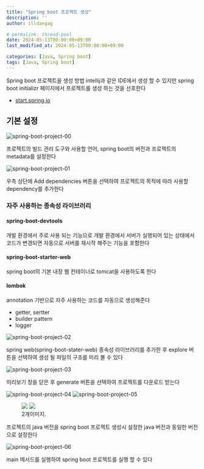 ```yaml
---
title: "Spring boot 프로젝트 생성"
description: ''
author: illdangag

# permalink: thread-pool
date: 2024-05-13T00:00:00+09:00
last_modified_at: 2024-05-13T00:00:00+09:00

categories: [Java, Spring boot]
tags: [Java, Spring boot]
---
```


Spring boot 프로젝트을 생성 방법 intellij과 같은 IDE에서 생성 할 수 있지만 spring boot initializr 페이지에서 프로젝트를 생성 하는 것을 선호한다

- [start.spring.io](https://start.spring.io/)

## 기본 설정

![spring-boot-project-00](/assets/img/post/2024-05-13/spring-boot-project-00.png)

프로젝트의 빌드 관리 도구와 사용할 언어, spring boot의 버전과 프로젝트의 metadata를 설정한다

![spring-boot-project-01](/assets/img/post/2024-05-13/spring-boot-project-01.png)

우측 상단에 Add dependencies 버튼을 선택하여 프로젝트의 목적에 따라 사용할 dependency를 추가한다

### 자주 사용하는 종속성 라이브러리

#### spring-boot-devtools

개발 환경에서 주로 사용 되는 기능으로 개발 환경에서 서버가 실행되어 있는 상태에서 코드가 변경되면 자동으로 서버를 재시작 해주는 기능을 포함한다

#### spring-boot-starter-web

spring boot의 기본 내장 웹 컨테이너로 tomcat을 사용하도록 한다

#### lombok

annotation 기반으로 자주 사용하는 코드를 자동으로 생성해준다

- getter, sertter
- builder pattern
- logger

![spring-boot-project-02](/assets/img/post/2024-05-13/spring-boot-project-02.png)

spring web(spring-boot-stater-web) 종속성 라이브러리를 추가한 후 explore 버튼을 선택하여 생성 될 파일의 구조를 미리 볼 수 있다

![spring-boot-project-03](/assets/img/post/2024-05-13/spring-boot-project-03.png)

미리보기 창을 닫은 후 generate 버튼을 선택하여 프로젝트를 다운로드 받는다

![spring-boot-project-04](/assets/img/post/2024-05-13/spring-boot-project-04.png)
![spring-boot-project-05](/assets/img/post/2024-05-13/spring-boot-project-05.png)

<figure class="half">
  <a href="link"><img src="/assets/img/post/2024-05-13/spring-boot-project-04.png"></a>
  <a href="link"><img src="/assets/img/post/2024-05-13/spring-boot-project-04.png"></a>
<figcaption>2개이미지.</figcaption></figure>

프로젝트의 java 버전을 spring boot 프로젝트 생성시 설정한 java 버전과 동일한 버전으로 설정한다

![spring-boot-project-06](/assets/img/post/2024-05-13/spring-boot-project-06.png)

main 메서드를 실행하여 spring boot 프로젝트를 실행 할 수 있다
